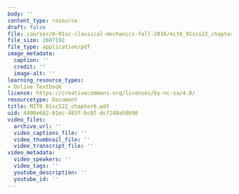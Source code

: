 ```yaml
---
body: ''
content_type: resource
draft: false
file: courses/8-01sc-classical-mechanics-fall-2016/mit8_01scs22_chapter6.pdf
file_size: 2607192
file_type: application/pdf
image_metadata:
  caption: ''
  credit: ''
  image-alt: ''
learning_resource_types:
- Online Textbook
license: https://creativecommons.org/licenses/by-nc-sa/4.0/
resourcetype: Document
title: MIT8_01scS22_chapter6.pdf
uid: 4400e682-81ec-483f-bc07-dcf240a58b90
video_files:
  archive_url: ''
  video_captions_file: ''
  video_thumbnail_file: ''
  video_transcript_file: ''
video_metadata:
  video_speakers: ''
  video_tags: ''
  youtube_description: ''
  youtube_id: ''
---
```

